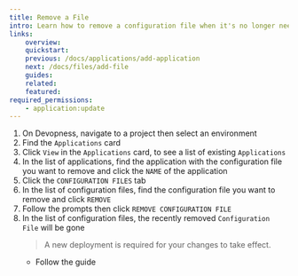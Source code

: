 ```yaml
---
title: Remove a File
intro: Learn how to remove a configuration file when it's no longer needed
links:
    overview:
    quickstart:
    previous: /docs/applications/add-application
    next: /docs/files/add-file
    guides:
    related:
    featured:
required_permissions:
    - application:update
---
```


1. On Devopness, navigate to a project then select an environment
1. Find the `Applications` card
1. Click `View` in the `Applications` card, to see a list of existing `Applications`
1. In the list of applications, find the application with the configuration file you want to remove and click the `NAME` of the application
1. Click the `CONFIGURATION FILES` tab
1. In the list of configuration files, find the configuration file you want to remove and click `REMOVE`
1. Follow the prompts then click `REMOVE CONFIGURATION FILE`
1. In the list of configuration files, the recently removed `Configuration File` will be gone
    > A new deployment is required for your changes to take effect.
      - Follow the guide <MentionPost path="/docs/applications/deploy-application" />
